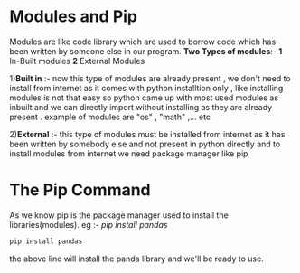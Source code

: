 # Modules and Pip
Modules are like code library which are used to borrow code which has been written by someone else in our program.
**Two Types of modules**:- **1** In-Built modules
                           **2** External Modules

1)**Built in** :- now this type of modules are already present , we don't need to install from internet as it comes with python installtion only , like installing modules is not that easy so python came up with most used modules as inbuilt and we can directly import without installing as they are already present . example of modules are "os" , "math" ,... etc

2)**External** :- this type of modules must be installed from internet as it has been written by somebody else and not present in python directly and to install modules from internet we need package manager like pip


# The Pip Command

As we know pip is the package manager used to install the libraries(modules).
eg :- 
*pip install pandas*

```bash
pip install pandas
```
the above line will install the panda library and we'll be ready to use.

